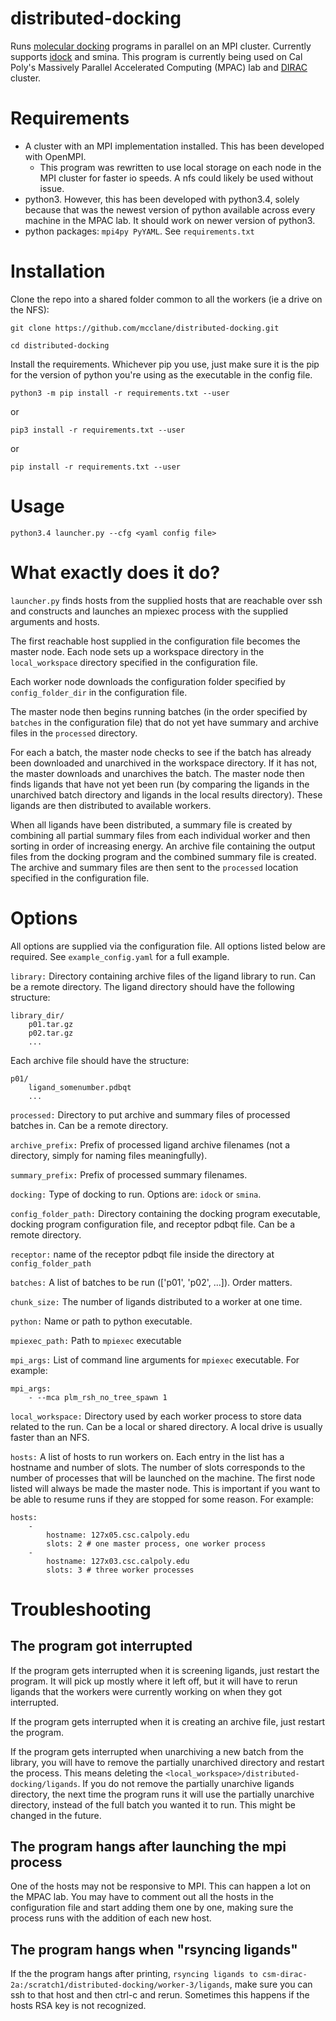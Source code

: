 # distributed-docking

Runs [molecular docking](https://en.wikipedia.org/wiki/Docking_(molecular)) programs in parallel on an MPI cluster. Currently supports [idock](https://github.com/HongjianLi/idock) and smina. This program is currently being used on Cal Poly's Massively Parallel Accelerated Computing (MPAC) lab and [DIRAC](https://github.com/ellisonbg/dirac-cluster/wiki) cluster.


# Requirements
- A cluster with an MPI implementation installed. This has been developed with OpenMPI.
    + This program was rewritten to use local storage on each node in the MPI cluster for faster io speeds. A nfs could likely be used without issue.
- python3. However, this has been developed with python3.4, solely because that was the newest version of python available across every machine in the MPAC lab. It should work on newer version of python3.
- python packages: `mpi4py PyYAML`. See `requirements.txt`


# Installation

Clone the repo into a shared folder common to all the workers (ie a drive on the NFS):
```shell
git clone https://github.com/mcclane/distributed-docking.git
```

```shell
cd distributed-docking
```

Install the requirements. Whichever pip you use, just make sure it is the pip for the version of python you're using as the executable in the config file.
```shell
python3 -m pip install -r requirements.txt --user
```
or 
```shell
pip3 install -r requirements.txt --user
```
or 
```shell
pip install -r requirements.txt --user
```
# Usage

```shell
python3.4 launcher.py --cfg <yaml config file>
```


# What exactly does it do?

`launcher.py` finds hosts from the supplied hosts that are reachable over ssh and constructs and launches an mpiexec process with the supplied arguments and hosts.

The first reachable host supplied in the configuration file becomes the master node. Each node sets up a workspace directory in the `local_workspace` directory specified in the configuration file.

Each worker node downloads the configuration folder specified by `config_folder_dir` in the configuration file.

The master node then begins running batches (in the order specified by `batches` in the configuration file) that do not yet have summary and archive files in the `processed` directory.

For each a batch, the master node checks to see if the batch has already been downloaded and unarchived in the workspace directory. If it has not, the master downloads and unarchives the batch. The master node then finds ligands that have not yet been run (by comparing the ligands in the unarchived batch directory and ligands in the local results directory). These ligands are then distributed to available workers.

When all ligands have been distributed, a summary file is created by combining all partial summary files from each individual worker and then sorting in order of increasing energy. An archive file containing the output files from the docking program and the combined summary file is created. The archive and summary files are then sent to the `processed` location specified in the configuration file.

# Options

All options are supplied via the configuration file. All options listed below are required. See `example_config.yaml` for a full example.

`library:` Directory containing archive files of the ligand library to run. Can be a remote directory. The ligand directory should have the following structure:
```
library_dir/
    p01.tar.gz
    p02.tar.gz
    ...
```
Each archive file should have the structure:
```
p01/
    ligand_somenumber.pdbqt
    ...
```

`processed:` Directory to put archive and summary files of processed batches in. Can be a remote directory.

`archive_prefix:` Prefix of processed ligand archive filenames (not a directory, simply for naming files meaningfully).

`summary_prefix:` Prefix of processed summary filenames.

`docking:` Type of docking to run. Options are: `idock` or `smina`.

`config_folder_path:` Directory containing the docking program executable, docking program configuration file, and receptor pdbqt file. Can be a remote directory.

`receptor:` name of the receptor pdbqt file inside the directory at `config_folder_path`

`batches:` A list of batches to be run (['p01', 'p02', ...]). Order matters.

`chunk_size:` The number of ligands distributed to a worker at one time.

`python:` Name or path to python executable.

`mpiexec_path:` Path to `mpiexec` executable

`mpi_args:` List of command line arguments for `mpiexec` executable. For example:
```
mpi_args:
    - --mca plm_rsh_no_tree_spawn 1
```

`local_workspace:` Directory used by each worker process to store data related to the run. Can be a local or shared directory. A local drive is usually faster than an NFS.

`hosts:` A list of hosts to run workers on. Each entry in the list has a hostname and number of slots. The number of slots corresponds to the number of processes that will be launched on the machine. The first node listed will always be made the master node. This is important if you want to be able to resume runs if they are stopped for some reason. For example:
```
hosts:
    -
        hostname: 127x05.csc.calpoly.edu
        slots: 2 # one master process, one worker process
    -
        hostname: 127x03.csc.calpoly.edu
        slots: 3 # three worker processes
```


# Troubleshooting


## The program got interrupted

If the program gets interrupted when it is screening ligands, just restart the program. It will pick up mostly where it left off, but it will have to rerun ligands that the workers were currently working on when they got interrupted.

If the program gets interrupted when it is creating an archive file, just restart the program.

If the program gets interrupted when unarchiving a new batch from the library, you will have to remove the partially unarchived directory and restart the process. This means deleting the `<local_workspace>/distributed-docking/ligands`. If you do not remove the partially unarchive ligands directory, the next time the program runs it will use the partially unarchive directory, instead of the full batch you wanted it to run. This might be changed in the future.


## The program hangs after launching the mpi process

One of the hosts may not be responsive to MPI. This can happen a lot on the MPAC lab. You may have to comment out all the hosts in the configuration file and start adding them one by one, making sure the process runs with the addition of each new host.


## The program hangs when "rsyncing ligands"

If the the program hangs after printing, `rsyncing ligands to csm-dirac-2a:/scratch1/distributed-docking/worker-3/ligands`, make sure you can ssh to that host and then ctrl-c and rerun. Sometimes this happens if the hosts RSA key is not recognized.
